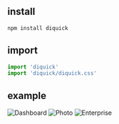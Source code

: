 ## install

``` bash
npm install diquick
```

## import

``` javascript
import 'diquick'
import 'diquick/diquick.css'
```

## example

![Dashboard](https://images.gitee.com/uploads/images/2019/1118/101048_509165f5_1073834.png "Dashboard")
![Photo](https://images.gitee.com/uploads/images/2019/1118/101048_55a864a2_1073834.png "Photo")
![Enterprise](https://images.gitee.com/uploads/images/2019/1118/101048_58e79848_1073834.png "Enterprise")